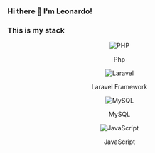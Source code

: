 ### Hi there 👋 I'm Leonardo!

### This is my stack 

<div align="center">
    <img src="https://img.icons8.com/officel/96/000000/php-logo.png" alt="PHP" />
    <p>Php</p>
    <img id="laravel" src="https://img.icons8.com/fluency/96/000000/laravel.png" alt="Laravel" />
    <p>Laravel Framework</p>
    <img src="https://img.icons8.com/fluency/96/000000/mysql-logo.png" alt="MySQL" />
    <p>MySQL</p>
    <img src="https://img.icons8.com/color/96/000000/javascript.png" alt="JavaScript" />
    <p>JavaScript</p>
</div>
